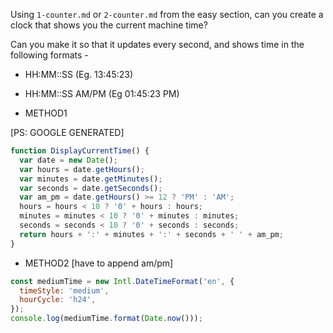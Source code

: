 Using `1-counter.md` or `2-counter.md` from the easy section, can you create a
clock that shows you the current machine time?

Can you make it so that it updates every second, and shows time in the following
formats -

- HH:MM::SS (Eg. 13:45:23)

- HH:MM::SS AM/PM (Eg 01:45:23 PM)

- METHOD1

[PS: GOOGLE GENERATED]

```js
function DisplayCurrentTime() {
  var date = new Date();
  var hours = date.getHours();
  var minutes = date.getMinutes();
  var seconds = date.getSeconds();
  var am_pm = date.getHours() >= 12 ? 'PM' : 'AM';
  hours = hours < 10 ? '0' + hours : hours;
  minutes = minutes < 10 ? '0' + minutes : minutes;
  seconds = seconds < 10 ? '0' + seconds : seconds;
  return hours + ':' + minutes + ':' + seconds + ' ' + am_pm;
}
```

- METHOD2 [have to append am/pm]

```js
const mediumTime = new Intl.DateTimeFormat('en', {
  timeStyle: 'medium',
  hourCycle: 'h24',
});
console.log(mediumTime.format(Date.now()));
```
